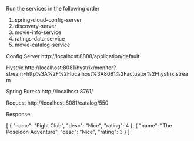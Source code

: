 Run the services in the following order

1. spring-cloud-config-server
2. discovery-server
3. movie-info-service
4. ratings-data-service
5. movie-catalog-service

Config Server
http://localhost:8888/application/default

Hystrix 
http://localhost:8081/hystrix/monitor?stream=http%3A%2F%2Flocalhost%3A8081%2Factuator%2Fhystrix.stream

Spring Eureka
http://localhost:8761/

Request
http://localhost:8081/catalog/550

Response

[
    {
        "name": "Fight Club",
        "desc": "Nice",
        "rating": 4
    },
    {
        "name": "The Poseidon Adventure",
        "desc": "Nice",
        "rating": 3
    }
]